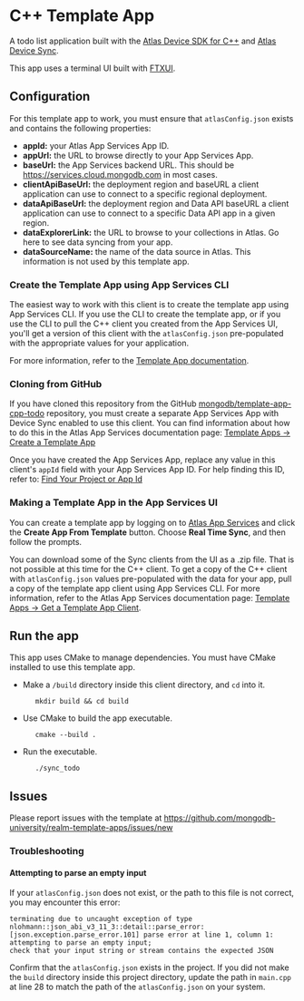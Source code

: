 # C++ Template App

A todo list application built with the [Atlas Device SDK for C++](https://www.mongodb.com/docs/realm/sdk/cpp/) and [Atlas Device Sync](https://www.mongodb.com/docs/atlas/app-services/sync/).

This app uses a terminal UI built with [FTXUI](https://github.com/ArthurSonzogni/FTXUI).

## Configuration

For this template app to work, you must ensure that `atlasConfig.json` exists and contains the following properties:

- **appId:** your Atlas App Services App ID.
- **appUrl:** the URL to browse directly to your App Services App.
- **baseUrl:** the App Services backend URL. This should be https://services.cloud.mongodb.com in most cases.
- **clientApiBaseUrl:** the deployment region and baseURL a client application can use to connect to a specific regional deployment.
- **dataApiBaseUrl:** the deployment region and Data API baseURL a client application can use to connect to a specific Data API app in a given region.
- **dataExplorerLink:** the URL to browse to your collections in Atlas. Go here to see data syncing from your app.
- **dataSourceName:** the name of the data source in Atlas. This information is not used by this template app.

### Create the Template App using App Services CLI

The easiest way to work with this client is to create the template app using App Services CLI. If you use the CLI to
create the template app, or if you use the CLI to pull the C++ client you created from the App Services UI, you'll get 
a version of this client with the `atlasConfig.json` pre-populated with the appropriate values for your application.

For more information, refer to the [Template App documentation](https://www.mongodb.com/docs/atlas/app-services/reference/template-apps/).

### Cloning from GitHub

If you have cloned this repository from the GitHub
[mongodb/template-app-cpp-todo](https://github.com/mongodb/template-app-cpp-todo.git)
repository, you must create a separate App Services App with Device Sync
enabled to use this client. You can find information about how to do this
in the Atlas App Services documentation page:
[Template Apps -> Create a Template App](https://www.mongodb.com/docs/atlas/app-services/reference/template-apps/)

Once you have created the App Services App, replace any value in this client's
`appId` field with your App Services App ID. For help finding this ID, refer
to: [Find Your Project or App Id](https://www.mongodb.com/docs/atlas/app-services/reference/find-your-project-or-app-id/)

### Making a Template App in the App Services UI

You can create a template app by logging on to [Atlas App Services](https://services.cloud.mongodb.com) and click the 
**Create App From Template** button. Choose **Real Time Sync**, and then follow the prompts. 

You can download some of the Sync clients from the UI as a .zip file. That is not possible at this time for the C++ client.
To get a copy of the C++ client with `atlasConfig.json` values pre-populated with the data for your app, pull a copy of
the template app client using App Services CLI. For more information, refer to the Atlas App Services documentation page:
[Template Apps -> Get a Template App Client](https://www.mongodb.com/docs/atlas/app-services/reference/template-apps/#get-a-template-app-client).

## Run the app

This app uses CMake to manage dependencies. You must have CMake installed to use this template app.

- Make a `/build` directory inside this client directory, and `cd` into it.

  ```shell
     mkdir build && cd build
  ```
  
- Use CMake to build the app executable.

  ```shell
     cmake --build .
  ```

- Run the executable.

  ```shell
     ./sync_todo
  ```

## Issues

Please report issues with the template at https://github.com/mongodb-university/realm-template-apps/issues/new

### Troubleshooting

#### Attempting to parse an empty input

If your `atlasConfig.json` does not exist, or the path to this file is not correct, you may encounter this error:

```shell
terminating due to uncaught exception of type nlohmann::json_abi_v3_11_3::detail::parse_error: 
[json.exception.parse_error.101] parse error at line 1, column 1: attempting to parse an empty input; 
check that your input string or stream contains the expected JSON
```

Confirm that the `atlasConfig.json` exists in the project. If you did not make the `build` directory inside this project
directory, update the path in `main.cpp` at line 28 to match the path of the `atlasConfig.json` on your system.
